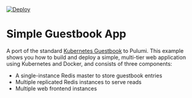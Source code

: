 [![Deploy](https://get.pulumi.com/new/button.svg)](https://app.pulumi.com/new?template=https://github.com/pulumi/examples/tree/master/kubernetes-go-guestbook/simple)

# Simple Guestbook App

A port of the standard [Kubernetes Guestbook](https://kubernetes.io/docs/tutorials/stateless-application/guestbook/)
to Pulumi. This example shows you how to build and deploy a simple, multi-tier web application using Kubernetes and
Docker, and consists of three components:

* A single-instance Redis master to store guestbook entries
* Multiple replicated Redis instances to serve reads
* Multiple web frontend instances
